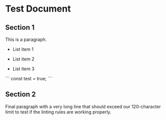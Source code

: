 # Test Document

## Section 1

This is a paragraph.

- List item 1

- List item 2

- List item 3

\`\`\`
const test = true;
\`\`\`

## Section 2

Final paragraph with a very long line that should exceed our 120-character limit to test if the linting rules are working properly.
